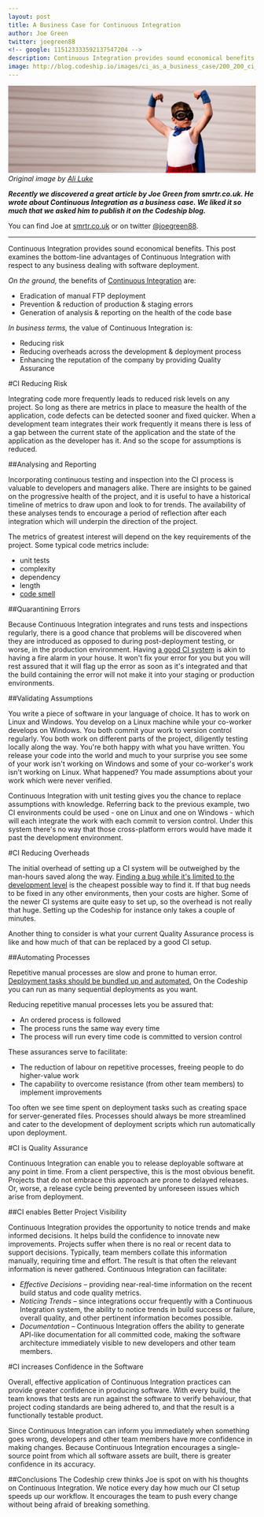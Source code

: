 ```yaml
---
layout: post
title: A Business Case for Continuous Integration
author: Joe Green
twitter: joegreen88 
<!-- google: 115123333592137547204 -->
description: Continuous Integration provides sound economical benefits. This post examines the bottom-line advantages of Continuous Integration with respect to any business dealing with software deployment.
image: http://blog.codeship.io/images/ci_as_a_business_case/200_200_ci_as_a_business_case.png
---
```


![Blog dependencies](/images/ci_as_a_business_case/codeship_ci_as_a_business_case.png)
*Original image by <a href="http://www.thechangeblog.com/author/ali-luke/" target="_blank">Ali Luke</a>*

***Recently we discovered a great article by Joe Green from smrtr.co.uk. He wrote about Continuous Integration as a business case. We liked it so much that we asked him to publish it on the Codeship blog.***

You can find Joe at <a href="http://smrtr.co.uk" target="_blank">smrtr.co.uk</a> or on twitter <a href="http://www.twitter.com/joegreen88" target="_blank">@joegreen88</a>.

* * *

Continuous Integration provides sound economical benefits. This post examines the bottom-line advantages of Continuous Integration with respect to any business dealing with software deployment.

*On the ground,* the benefits of <a href="http://martinfowler.com/articles/continuousIntegration.html" target="_blank">Continuous Integration</a> are:

* Eradication of manual FTP deployment
* Prevention & reduction of production & staging errors
* Generation of analysis & reporting on the health of the code base

*In business terms,* the value of Continuous Integration is:

* Reducing risk
* Reducing overheads across the development & deployment process
* Enhancing the reputation of the company by providing Quality Assurance

#CI Reducing Risk

Integrating code more frequently leads to reduced risk levels on any project. So long as there are metrics in place to measure the health of the application, code defects can be detected sooner and fixed quicker. When a development team integrates their work frequently it means there is less of a gap between the current state of the application and the state of the application as the developer has it. And so the scope for assumptions is reduced.

##Analysing and Reporting

Incorporating continuous testing and inspection into the CI process is valuable to developers and managers alike. There are insights to be gained on the progressive health of the project, and it is useful to have a historical timeline of metrics to draw upon and look to for trends. The availability of these analyses tends to encourage a period of reflection after each integration which will underpin the direction of the project.

The metrics of greatest interest will depend on the key requirements of the project. Some typical code metrics include:

* unit tests
* complexity
* dependency
* length
* <a href="http://martinfowler.com/bliki/CodeSmell.html" target="_blank">code smell </a>

##Quarantining Errors

Because Continuous Integration integrates and runs tests and inspections regularly, there is a good chance that problems will be discovered when they are introduced as opposed to during post-deployment testing, or worse, in the production environment. Having [a good CI system](https://www.codeship.io) is akin to having a fire alarm in your house. It won't fix your error for you but you will rest assured that it will flag up the error as soon as it's integrated and that the build containing the error will not make it into your staging or production environments.

##Validating Assumptions

You write a piece of software in your language of choice. It has to work on Linux and Windows. You develop on a Linux machine while your co-worker develops on Windows. You both commit your work to version control regularly. You both work on different parts of the project, diligently testing locally along the way. You're both happy with what you have written. You release your code into the world and much to your surprise you see some of your work isn't working on Windows and some of your co-worker's work isn't working on Linux. What happened? You made assumptions about your work which were never verified.

Continuous Integration with unit testing gives you the chance to replace assumptions with knowledge. Referring back to the previous example, two CI environments could be used - one on Linux and one on Windows - which will each integrate the work with each commit to version control. Under this system there's no way that those cross-platform errors would have made it past the development environment.

#CI Reducing Overheads

The initial overhead of setting up a CI system will be outweighed by the man-hours saved along the way. [Finding a bug while it's limited to the development level](http://blog.codeship.io/2013/03/15/Testing-top-to-bottom.html) is the cheapest possible way to find it. If that bug needs to be fixed in any other environments, then your costs are higher. Some of the newer CI systems are quite easy to set up, so the overhead is not really that huge. Setting up the Codeship for instance only takes a couple of minutes. 

Another thing to consider is what your current Quality Assurance process is like and how much of that can be replaced by a good CI setup.

##Automating Processes

Repetitive manual processes are slow and prone to human error. [Deployment tasks should be bundled up and automated.](http://blog.codeship.io/2013/03/11/New-deployment-configuration.html) On the Codeship you can run as many sequential deployments as you want.

Reducing repetitive manual processes lets you be assured that:

* An ordered process is followed
* The process runs the same way every time
* The process will run every time code is committed to version control

These assurances serve to facilitate:

* The reduction of labour on repetitive processes, freeing people to do higher-value work
* The capability to overcome resistance (from other team members) to implement improvements

Too often we see time spent on deployment tasks such as creating space for server-generated files. Processes should always be more streamlined and cater to the development of deployment scripts which run automatically upon deployment.

#CI is Quality Assurance

Continuous Integration can enable you to release deployable software at any point in time. From a client perspective, this is the most obvious benefit. Projects that do not embrace this approach are prone to delayed releases. Or, worse, a release cycle being prevented by unforeseen issues which arise from deployment.

##CI enables Better Project Visibility

Continuous Integration provides the opportunity to notice trends and make informed decisions. It helps build the confidence to innovate new improvements. Projects suffer when there is no real or recent data to support decisions. Typically, team members collate this information manually, requiring time and effort. The result is that often the relevant information is never gathered. Continuous Integration can facilitate:

* *Effective Decisions –* providing near-real-time information on the recent build status and code quality metrics. 
* *Noticing Trends –* since integrations occur frequently with a Continuous Integration system, the ability to notice trends in build success or failure, overall quality, and other pertinent information becomes possible.
* *Documentation –* Continuous Integration offers the ability to generate API-like documentation for all committed code, making the software architecture immediately visible to new developers and other team members.

#CI increases Confidence in the Software

Overall, effective application of Continuous Integration practices can provide greater confidence in producing software. With every build, the team knows that tests are run against the software to verify behaviour, that project coding standards are being adhered to, and that the result is a functionally testable product.

Since Continuous Integration can inform you immediately when something goes wrong, developers and other team members have more confidence in making changes. Because Continuous Integration encourages a single-source point from which all software assets are built, there is greater confidence in its accuracy.

##Conclusions
The Codeship crew thinks Joe is spot on with his thoughts on Continuous Integration. We notice every day how much our CI setup speeds up our workflow. It encourages the team to push every change without being afraid of breaking something.